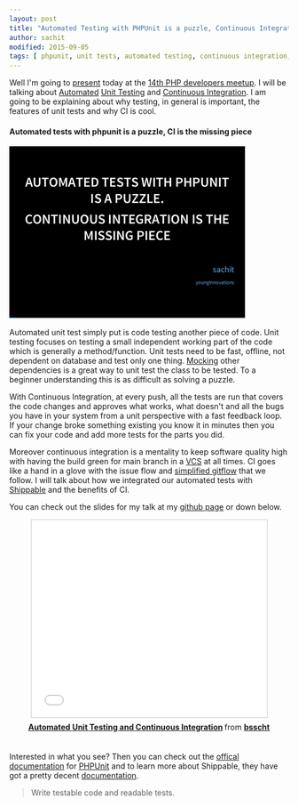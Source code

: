 ```yaml
---
layout: post
title: "Automated Testing with PHPUnit is a puzzle, Continuous Integration is the missing Piece [Slides]"
author: sachit
modified: 2015-09-05
tags: [ phpunit, unit tests, automated testing, continuous integration, shippable]
---
```


Well I'm going to [present](http://sachit-singh.github.io/kswsbs/) today at the [14th PHP developers meetup](https://developers-nepal.github.io/php/meetups/05-Sep-2015/). I will be talking about [Automated](https://en.wikipedia.org/wiki/Test_automation) [Unit Testing](https://en.wikipedia.org/wiki/Unit_testing) and [Continuous Integration](https://en.wikipedia.org/wiki/Continuous_integration). I am going to be explaining about why testing, in general is important, the features of unit tests and why CI is cool.

#### Automated tests with phpunit is a puzzle, CI is the missing piece

![Automated tests with phpunit is a puzzle, CI is the missing piece](/images/testing-ci/slide.png)

<!--more-->

Automated unit test simply put is code testing another piece of code. Unit testing focuses on testing a small independent working part of the code which is generally a method/function. Unit tests need to be fast, offline, not dependent on database and test only one thing. [Mocking](https://en.wikipedia.org/wiki/Mock_object) other dependencies is a great way to unit test the class to be tested. To a beginner understanding this is as difficult as solving a puzzle.

With Continuous Integration, at every push, all the tests are run that covers the code changes and approves what works, what doesn't and all the bugs you have in your system from a unit perspective with a fast feedback loop. If your change broke something existing you know it in minutes then you can fix your code and add more tests for the parts you did.

Moreover continuous integration is a mentality to keep software quality high with having the build green for main branch in a [VCS](https://en.wikipedia.org/wiki/Revision_control) at all times. CI goes like a hand in a glove with the issue flow and [simplified gitflow](http://geshan.com.np/blog/2014/12/do-you-git-your-code-follow-this-simplified-gitflow-model/) that we follow. I will talk about how we integrated our automated tests with [Shippable](https://app.shippable.com/) and the benefits of CI.

You can check out the slides for my talk at my [github page](http://sachit-singh.github.io/kswsbs/) or down below.

<center><iframe src="//www.slideshare.net/slideshow/embed_code/key/hbssZXH906Wdgx" width="425" height="355" frameborder="0" marginwidth="0" marginheight="0" scrolling="no" style="border:1px solid #CCC; border-width:1px; margin-bottom:5px; max-width: 100%;" allowfullscreen> </iframe> <div style="margin-bottom:5px"> <strong> <a href="//www.slideshare.net/bsscht/automated-unit-testing-and-continuous-integration" title="Automated Unit Testing and Continuous Integration" target="_blank">Automated Unit Testing and Continuous Integration</a> </strong> from <strong><a href="//www.slideshare.net/bsscht" target="_blank">bsscht</a></strong> </div></center>
<br/>

<!--more-->

Interested in what you see? Then you can check out the [offical documentation](https://phpunit.de/manual/current/en/phpunit-book.pdf) for [PHPUnit](https://phpunit.de/) and to learn more about Shippable, they have got a pretty decent [documentation](http://docs.shippable.com/).

> Write testable code and readable tests.
